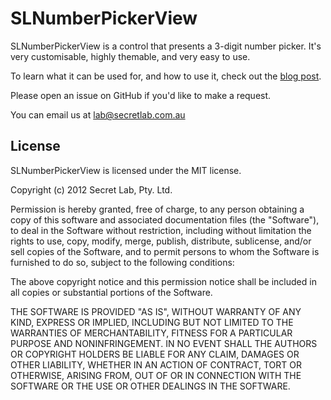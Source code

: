 # SLNumberPickerView

SLNumberPickerView is a control that presents a 3-digit number picker. It's very customisable, highly themable, and very easy to use.

To learn what it can be used for, and how to use it, check out the [blog post](http://blog.secretlab.com.au/2012/07/06/slnumberpickerview/ "SLNumberPickerView on Secret Lab's blog").

Please open an issue on GitHub if you'd like to make a request.

You can email us at [lab@secretlab.com.au](mailto:lab@secretlab.com.au)

## License

SLNumberPickerView is licensed under the MIT license.

Copyright (c) 2012 Secret Lab, Pty. Ltd.

Permission is hereby granted, free of charge, to any person obtaining a copy of this software and associated documentation files (the "Software"), to deal in the Software without restriction, including without limitation the rights to use, copy, modify, merge, publish, distribute, sublicense, and/or sell copies of the Software, and to permit persons to whom the Software is furnished to do so, subject to the following conditions:

The above copyright notice and this permission notice shall be included in all copies or substantial portions of the Software.

THE SOFTWARE IS PROVIDED "AS IS", WITHOUT WARRANTY OF ANY KIND, EXPRESS OR IMPLIED, INCLUDING BUT NOT LIMITED TO THE WARRANTIES OF MERCHANTABILITY, FITNESS FOR A PARTICULAR PURPOSE AND NONINFRINGEMENT. IN NO EVENT SHALL THE AUTHORS OR COPYRIGHT HOLDERS BE LIABLE FOR ANY CLAIM, DAMAGES OR OTHER LIABILITY, WHETHER IN AN ACTION OF CONTRACT, TORT OR OTHERWISE, ARISING FROM, OUT OF OR IN CONNECTION WITH THE SOFTWARE OR THE USE OR OTHER DEALINGS IN THE SOFTWARE.